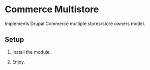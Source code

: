 Commerce Multistore
===================

Implements Drupal Commerce multiple stores/store owners model.

## Setup

1. Install the module.

2. Enjoy.

